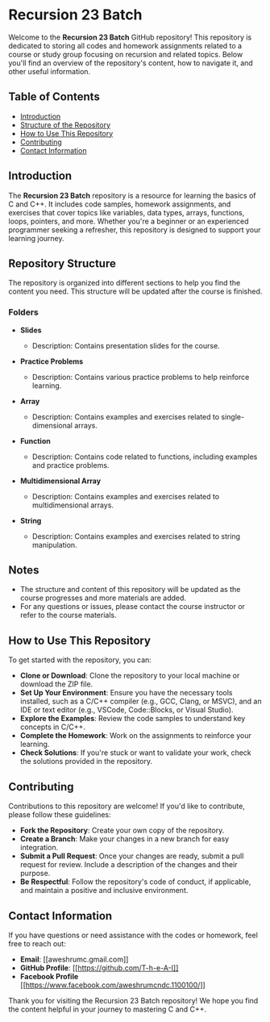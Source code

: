 # Recursion 23 Batch

Welcome to the **Recursion 23 Batch** GitHub repository! This repository is dedicated to storing all codes and homework assignments related to a course or study group focusing on recursion and related topics. Below you'll find an overview of the repository's content, how to navigate it, and other useful information.

## Table of Contents
- [Introduction](#introduction)
- [Structure of the Repository](#structure-of-the-repository)
- [How to Use This Repository](#how-to-use-this-repository)
- [Contributing](#contributing)
- [Contact Information](#contact-information)

## Introduction
The **Recursion 23 Batch** repository is a resource for learning the basics of C and C++. It includes code samples, homework assignments, and exercises that cover topics like variables, data types, arrays, functions, loops, pointers, and more. Whether you're a beginner or an experienced programmer seeking a refresher, this repository is designed to support your learning journey.

## Repository Structure

The repository is organized into different sections to help you find the content you need. This structure will be updated after the course is finished.

### Folders

- **Slides**
  - Description: Contains presentation slides for the course.

- **Practice Problems**
  - Description: Contains various practice problems to help reinforce learning.

- **Array**
  - Description: Contains examples and exercises related to single-dimensional arrays.

- **Function**
  - Description: Contains code related to functions, including examples and practice problems.

- **Multidimensional Array**
  - Description: Contains examples and exercises related to multidimensional arrays.

- **String**
  - Description: Contains examples and exercises related to string manipulation.

## Notes

- The structure and content of this repository will be updated as the course progresses and more materials are added.
- For any questions or issues, please contact the course instructor or refer to the course materials.


## How to Use This Repository
To get started with the repository, you can:
- **Clone or Download**: Clone the repository to your local machine or download the ZIP file.
- **Set Up Your Environment**: Ensure you have the necessary tools installed, such as a C/C++ compiler (e.g., GCC, Clang, or MSVC), and an IDE or text editor (e.g., VSCode, Code::Blocks, or Visual Studio).
- **Explore the Examples**: Review the code samples to understand key concepts in C/C++.
- **Complete the Homework**: Work on the assignments to reinforce your learning.
- **Check Solutions**: If you're stuck or want to validate your work, check the solutions provided in the repository.

## Contributing
Contributions to this repository are welcome! If you'd like to contribute, please follow these guidelines:

- **Fork the Repository**: Create your own copy of the repository.
- **Create a Branch**: Make your changes in a new branch for easy integration.
- **Submit a Pull Request**: Once your changes are ready, submit a pull request for review. Include a description of the changes and their purpose.
- **Be Respectful**: Follow the repository's code of conduct, if applicable, and maintain a positive and inclusive environment.

## Contact Information
If you have questions or need assistance with the codes or homework, feel free to reach out:

- **Email**: [[aweshrumc.gmail.com]]
- **GitHub Profile**: [[https://github.com/T-h-e-A-I]]
- **Facebook Profile** [[https://www.facebook.com/aweshrumcndc.1100100/]]

Thank you for visiting the Recursion 23 Batch repository! We hope you find the content helpful in your journey to mastering C and C++.
